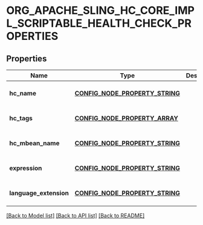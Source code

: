 # ORG_APACHE_SLING_HC_CORE_IMPL_SCRIPTABLE_HEALTH_CHECK_PROPERTIES

## Properties
Name | Type | Description | Notes
------------ | ------------- | ------------- | -------------
**hc_name** | [**CONFIG_NODE_PROPERTY_STRING**](configNodePropertyString.md) |  | [optional] [default to null]
**hc_tags** | [**CONFIG_NODE_PROPERTY_ARRAY**](configNodePropertyArray.md) |  | [optional] [default to null]
**hc_mbean_name** | [**CONFIG_NODE_PROPERTY_STRING**](configNodePropertyString.md) |  | [optional] [default to null]
**expression** | [**CONFIG_NODE_PROPERTY_STRING**](configNodePropertyString.md) |  | [optional] [default to null]
**language_extension** | [**CONFIG_NODE_PROPERTY_STRING**](configNodePropertyString.md) |  | [optional] [default to null]

[[Back to Model list]](../README.md#documentation-for-models) [[Back to API list]](../README.md#documentation-for-api-endpoints) [[Back to README]](../README.md)


